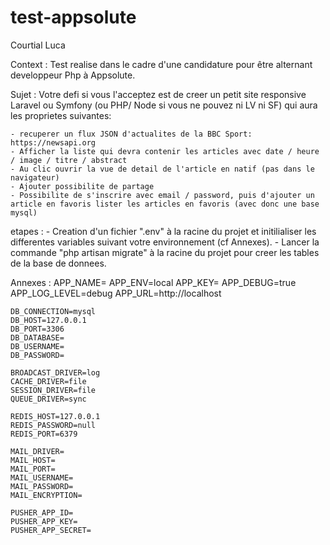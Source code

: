 # test-appsolute

Courtial Luca

Context : Test realise dans le cadre d'une candidature pour être alternant developpeur Php à Appsolute.

Sujet :
	Votre defi si vous l'acceptez est de creer un petit site responsive Laravel ou Symfony (ou PHP/ Node si vous ne pouvez ni LV ni SF) qui aura les proprietes suivantes:

	- recuperer un flux JSON d'actualites de la BBC Sport: https://newsapi.org
	- Afficher la liste qui devra contenir les articles avec date / heure / image / titre / abstract
	- Au clic ouvrir la vue de detail de l'article en natif (pas dans le navigateur)
	- Ajouter possibilite de partage
	- Possibilite de s'inscrire avec email / password, puis d'ajouter un article en favoris lister les articles en favoris (avec donc une base mysql)

etapes :
	- Creation d'un fichier ".env" à la racine du projet et initilialiser les differentes variables suivant votre environnement (cf Annexes).
	- Lancer la commande "php artisan migrate" à la racine du projet pour creer les tables de la base de donnees.

Annexes :
	APP_NAME=
	APP_ENV=local
	APP_KEY=
	APP_DEBUG=true
	APP_LOG_LEVEL=debug
	APP_URL=http://localhost

	DB_CONNECTION=mysql
	DB_HOST=127.0.0.1
	DB_PORT=3306
	DB_DATABASE=
	DB_USERNAME=
	DB_PASSWORD=

	BROADCAST_DRIVER=log
	CACHE_DRIVER=file
	SESSION_DRIVER=file
	QUEUE_DRIVER=sync

	REDIS_HOST=127.0.0.1
	REDIS_PASSWORD=null
	REDIS_PORT=6379

	MAIL_DRIVER=
	MAIL_HOST=
	MAIL_PORT=
	MAIL_USERNAME=
	MAIL_PASSWORD=
	MAIL_ENCRYPTION=

	PUSHER_APP_ID=
	PUSHER_APP_KEY=
	PUSHER_APP_SECRET=